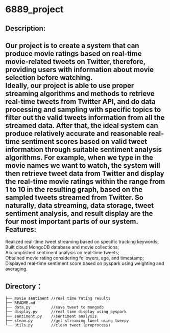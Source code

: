 # 6889_project
Description:
---
Our project is to create a system that can produce movie ratings based on real-time movie-related tweets on Twitter, therefore, providing users with information about movie selection before watching. <br>
Ideally, our project is able to use proper streaming algorithms and methods to retrieve real-time tweets from Twitter API, and do data processing and sampling with specific topics to filter out the valid tweets information from all the streamed data. After that, the ideal system can produce relatively accurate and reasonable real-time sentiment scores based on valid tweet information through suitable sentiment analysis algorithms. For example, when we type in the movie names we want to watch, the system will then retrieve tweet data from Twitter and display the real-time movie ratings within the range from 1 to 10 in the resulting graph, based on the sampled tweets streamed from Twitter. So naturally, data streaming, data storage, tweet sentiment analysis, and result display are the four most important parts of our system.
Features:
---
Realized real-time tweet streaming based on specific tracking keywords; <br>
Built cloud MongoDB database and movie collections; <br>
Accomplished sentiment analysis on real-time tweets;<br>
Obtained movie rating considering followers, age, and timestamp; <br>
Displayed real-time sentiment score based on pyspark using weighting and averaging.<br>

Directory：
---
```./
├── movie sentiment //real time rating results 
├── README.md
├── data.py         //save tweet to mongodb
├── display.py      //real time display using pyspark
├── sentiment.py    //sentiment analysis 
├── steam.py        //get streaming tweet using tweepy
└── utils.py        //clean tweet (preprocess)

